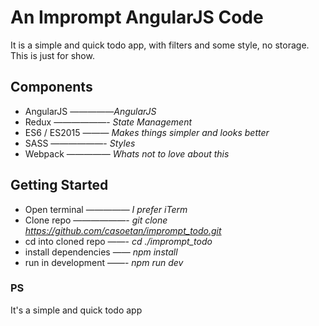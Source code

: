 # An Imprompt AngularJS Code

It is a simple and quick todo app, with filters and some style, no storage. This is just for show.

## Components

- AngularJS —————_AngularJS_
- Redux ——————- _State Management_
- ES6 / ES2015 ——— _Makes things simpler and looks better_
- SASS ——————- _Styles_
- Webpack ————— _Whats not to love about this_

## Getting Started

- Open terminal ————— _I prefer iTerm_
- Clone repo ——————- _git clone https://github.com/casoetan/imprompt_todo.git_
- cd into cloned repo ——- _cd ./imprompt_todo_
- install dependencies —— _npm install_
- run in development ——- _npm run dev_

### PS
It's a simple and quick todo app